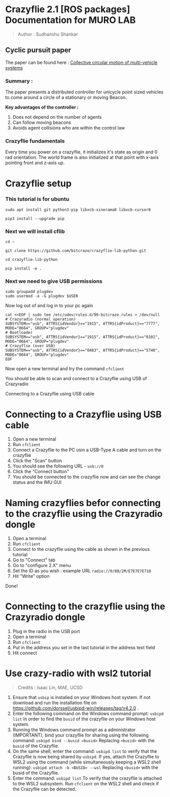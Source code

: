 # Crazyflie 2.1 [ROS packages] Documentation for MURO LAB

> Author : Sudhanshu Shankar

## Cyclic pursuit paper

The paper can be found here : [Collective circular motion of multi-vehicle systems](https://www.sciencedirect.com/science/article/pii/S0005109808002951)

### Summary : 

The paper presents a distributed controller for unicycle point sized vehicles to come around a circle of a stationary or moving Beacon.

**Key advantages of the controller :**

1. Does not depend on the number of agents
2. Can follow moving beacons
3. Avoids agent collisions who are within the control law


### Crazyflie fundamentals

Every time you power on a crazyflie, it initializes it's state as origin and 0 rad orientation. The world frame is also initialized at that point with x-axis pointing front and z-axis up. 

# Crazyflie setup

### This tutorial is for ubuntu
~~~
sudo apt install git python3-pip libxcb-xinerama0 libxcb-cursor0
~~~
~~~
pip3 install --upgrade pip
~~~

### Next we will install cflib
~~~
cd ~
~~~
~~~
git clone https://github.com/bitcraze/crazyflie-lib-python.git
~~~
~~~
cd crazyflie-lib-python
~~~
~~~
pip install -e .
~~~
### Next we need to give USB permissions

~~~
sudo groupadd plugdev
sudo usermod -a -G plugdev $USER
~~~

Now log out of and log in to your pc again 

~~~
cat <<EOF | sudo tee /etc/udev/rules.d/99-bitcraze.rules > /dev/null
# Crazyradio (normal operation)
SUBSYSTEM=="usb", ATTRS{idVendor}=="1915", ATTRS{idProduct}=="7777", MODE="0664", GROUP="plugdev"
# Bootloader
SUBSYSTEM=="usb", ATTRS{idVendor}=="1915", ATTRS{idProduct}=="0101", MODE="0664", GROUP="plugdev"
# Crazyflie (over USB)
SUBSYSTEM=="usb", ATTRS{idVendor}=="0483", ATTRS{idProduct}=="5740", MODE="0664", GROUP="plugdev"
EOF
~~~

Now open a new terminal and try the command `cfclient`

You should be able to scan and connect to a Crazyflie using USB of Crazyradio

Connecting to a Crazyflie using USB cable

# Connecting to a Crazyflie using USB cable

1. Open a new terminal
2. Run `cfclient`
3. Connect a Crazyflie to the PC usin a USB-Type A cable and turn on the crazyflie
4. Click the "Scan" button
5. You should see the following URL - `usb://0`
6. Click the "Connect button"
7. You should be connected to the crazyflie now and can see the change status and the IMU GUI

# Naming crazyflies befor connecting to the crazyflie using the Crazyradio dongle

1. Open a terminal
2. Run `cfclient`
3. Connect to the crazyflie using the cable as shown in the previous tutorial
4. Go to "Connect" tab
5. Go to "configure 2.X" menu
6. Set the ID as you wish : example URL  `radio://0/80/2M/E7E7E7E710`
7. Hit "Write" option

Done!

# Connecting to the crazyflie using the Crazyradio dongle

1. Plug in the radio in the USB port
2. Open a terminal
3. Run `cfclient`
4. Put in the address you set in the last tutorial in the address text field
5.  Hit connect


# Use crazy-radio with wsl2 tutorial
> Credits : Isaac Lin, MAE, UCSD 


1. Ensure that `usbip` is installed on your Windows host system. If not download and run the installation file on https://github.com/dorssel/usbipd-win/releases/tag/v4.2.0 .
2. Enter the following command on the Windows command prompt:
`usbipd list` In order to find the `busid` of the crazyflie on your Windows host system.
3. Running the Windows command prompt as a administrator (IMPORTANT), bind your crazyflie for sharing using the following command: `usbipd bind --busid <busid>` Replacing `<busid>` with the `busid` of the Crazyflie.
4. On the same shell, enter the command: `usbipd list` to verify that the Crazyflie is now being shared by `usbipd`. If yes, attach the Crazyflie to WSL2 using the command (while simultaneously keeping a WSL2 shell running):
`usbipd attach -b <BUSID> --wsl`
Replacing `<busid>` with the busid of the Crazyflie.
5. Enter the command: `usbipd list` To verify that the crazyflie is attached to the WSL2 subsystem. Run `cfclient` on the WSL2 shell and check if the Crazyflie can be detected.